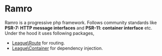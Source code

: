 # Ramro
Ramro is a progressive php framework. Follows community standards like **PSR-7: HTTP message interfaces** and **PSR-11: container interface** etc.
Under the hood it uses following packages,
  - [League\Route](https://github.com/thephpleague/route) for routing.
  - [League\Container](https://github.com/thephpleague/container) for dependency injection.
